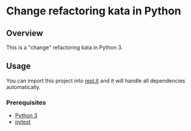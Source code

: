 # Change refactoring kata in Python
## Overview

This is a "change" refactoring kata in Python 3.

## Usage

You can import this project into [repl.it](https://replit.com)
and it will handle all dependencies automatically.

### Prerequisites

* [Python 3](https://www.python.org)
* [pytest](https://pytest.org)
